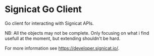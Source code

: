 # Signicat Go Client
Go client for interacting with Signicat APIs.

NB: All the objects may not be complete. Only focusing on what i find usefull at the moment, but extending shouldn't be hard.

For more information see https://developer.signicat.io/.
